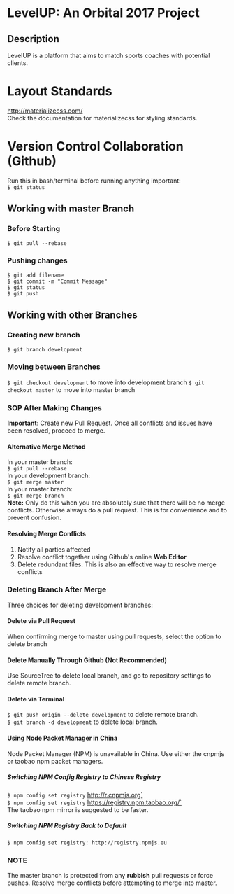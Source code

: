 # **LevelUP: An Orbital 2017 Project**<br/>
## Description
LevelUP is a platform that aims to match sports coaches with potential clients. <br/>

# **Layout Standards**<br/>
http://materializecss.com/<br/>
Check the documentation for materializecss for styling standards.

# **Version Control Collaboration (Github)**<br/>
Run this in bash/terminal before running anything important:<br/>
`$ git status`

## Working with **master** Branch

### Before Starting <br/>
`$ git pull --rebase`

### Pushing changes
`$ git add filename`<br/>
`$ git commit -m "Commit Message"`<br/>
`$ git status`<br/>
`$ git push`<br/>

## Working with other Branches
### Creating new branch
`$ git branch development`

### Moving between Branches
`$ git checkout development` to move into development branch
`$ git checkout master` to move into master branch

### SOP After Making Changes
**Important**: Create new Pull Request. Once all conflicts and issues have been resolved, proceed to merge.

#### Alternative Merge Method
In your master branch: <br/>
`$ git pull --rebase` <br/>
In your development branch: <br/>
`$ git merge master` <br/>
In your master branch: <br/>
`$ git merge branch` <br/>
**Note:** Only do this when you are absolutely sure that there will be no merge conflicts. Otherwise always do a pull request. This is for convenience and to prevent confusion. 

#### Resolving Merge Conflicts
1. Notify all parties affected
2. Resolve conflict together using Github's online **Web Editor**
3. Delete redundant files. This is also an effective way to resolve merge conflicts

### Deleting Branch After Merge
Three choices for deleting development branches:<br/>

#### Delete via Pull Request
When confirming merge to master using pull requests, select the option to delete branch

#### Delete Manually Through Github (Not Recommended)
Use SourceTree to delete local branch, and go to repository settings to delete remote branch.

#### Delete via Terminal
`$ git push origin --delete development` to delete remote branch.<br/>
`$ git branch -d development` to delete local branch.

#### Using Node Packet Manager in China
Node Packet Manager (NPM) is unavailable in China. Use either the cnpmjs or taobao npm packet managers.
##### Switching NPM Config Registry to Chinese Registry
`$ npm config set registry` http://r.cnpmjs.org`<br/>
`$ npm config set registry` https://registry.npm.taobao.org/`<br/>
The taobao npm mirror is suggested to be faster.<br/>

##### Switching NPM Registry Back to Default
`$ npm config set registry: http://registry.npmjs.eu` <br/>

### **NOTE**
The master branch is protected from any **rubbish** pull requests or force pushes. Resolve merge conflicts before attempting to merge into master.
